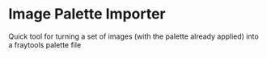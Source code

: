 Image Palette Importer
=======================

Quick tool for turning a set of images (with the palette already applied) into a fraytools palette file